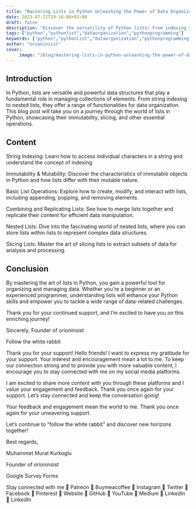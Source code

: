 ```yaml
---
title: "Mastering Lists in Python Unleashing the Power of Data Organization"
date: 2023-07-21T19:16:08+03:00
draft: false
description: "Discover the versatility of Python lists! From indexing to nesting, explore the magic of data organization in Python programming."
tags: ["python","pythonlist","dataorganization","pythonprogramming"]
keywords: ["python","pythonlist","dataorganization","pythonprogramming"]
author: "orioninsist"
cover:
     image: "/blog/mastering-lists-in-python-unleashing-the-power-of-data-organization.png"
---
```


## Introduction
In Python, lists are versatile and powerful data structures that play a fundamental role in managing collections of elements. From string indexing to nested lists, they offer a range of functionalities for data organization. This blog post will take you on a journey through the world of lists in Python, showcasing their immutability, slicing, and other essential operations.

## Content

String Indexing: Learn how to access individual characters in a string and understand the concept of indexing.

Immutability & Mutability: Discover the characteristics of immutable objects in Python and how lists differ with their mutable nature.

Basic List Operations: Explore how to create, modify, and interact with lists, including appending, popping, and removing elements.

Combining and Replicating Lists: See how to merge lists together and replicate their content for efficient data manipulation.

Nested Lists: Dive into the fascinating world of nested lists, where you can store lists within lists to represent complex data structures.

Slicing Lists: Master the art of slicing lists to extract subsets of data for analysis and processing.

## Conclusion
By mastering the art of lists in Python, you gain a powerful tool for organizing and managing data. Whether you're a beginner or an experienced programmer, understanding lists will enhance your Python skills and empower you to tackle a wide range of data-related challenges.

Thank you for your continued support, and I’m excited to have you on this enriching journey!

Sincerely, Founder of orioninsist

Follow the white rabbit

Thank you for your support!
Hello friends! I want to express my gratitude for your support. Your interest and encouragement mean a lot to me. To keep our connection strong and to provide you with more valuable content, I encourage you to stay connected with me on my social media platforms.

I am excited to share more content with you through these platforms and I value your engagement and feedback. Thank you once again for your support. Let’s stay connected and keep the conversation going!

Your feedback and engagement mean the world to me. Thank you once again for your unwavering support.

Let’s continue to “follow the white rabbit” and discover new horizons together!

Best regards,

Muhammet Murat Kurkoglu

Founder of orioninsist

Google Survey Forms

Stay connected with me
🔗 Patreon 🔗 Buymeacoffee 🔗 Instagram 🔗 Twitter 🔗 Facebook 🔗 Pinterest 🔗 Website 🔗 GitHub 🔗 YouTube 🔗 Medium 🔗 LinkedIn 🔗 LinkedIn